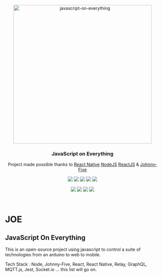 <p align="center">
  <a href="https://github.com/markspereira/joe">
    <img alt="javascript-on-everything" src="https://github.com/markspereira/joe/tree/master/assets/joe_logo.png" width="450">
  </a>
</p>

<h3 align="center">
  JavaScript on Everything
</h3>

<p align="center">
  Project made possible thanks to <a href="https://facebook.github.io/react-native/">React Native</a> <a href="https://nodejs.org/">NodeJS</a> <a href="https://reactjs.org/">ReactJS</a> & <a href="http://johnny-five.io/">Johnny-Five</a>
</p>

<p align="center">
  <a href="https://www.npmjs.com/package/react-native-elements"><img src="https://img.shields.io/npm/v/react-native-elements.svg?style=flat-square"></a>
  <a href="https://www.npmjs.com/package/react-native-elements"><img src="https://img.shields.io/npm/dm/react-native-elements.svg?style=flat-square"></a>
  <a href="https://cdnjs.com/libraries/react-native-elements"><img src="https://img.shields.io/cdnjs/v/react-native-elements.svg?style=flat-square"></a>
  <a href="https://travis-ci.org/react-native-training/react-native-elements"><img src="https://img.shields.io/travis/react-native-training/react-native-elements/master.svg?style=flat-square"></a>
  <a href="https://reactnativetraining.herokuapp.com/"><img src="https://reactnativetraining.herokuapp.com/badge.svg"></a>
</p>

<p align="center">
  <a href="#backers"><img src="https://opencollective.com/react-native-elements/backers/badge.svg"></a>
  <a href="#sponsors"><img src="https://opencollective.com/react-native-elements/sponsors/badge.svg"></a>
  <a href="https://codecov.io/gh/react-native-training/react-native-elements"><img src="https://codecov.io/gh/react-native-training/react-native-elements/coverage.svg"></a>
  <a href="https://github.com/prettier/prettier"><img src="https://img.shields.io/badge/styled_with-prettier-ff69b4.svg"></a>
</p>

<br />


# JOE
## JavaScript On Everything

This is an open-source project using javascript to control a suite of technologies from an arduino to web to mobile.

Tech Stack : Node, Johnny-Five, React, React Native, Relay, GraphQL, MQTT.js, Jest, Socket.io ... this list will go on.